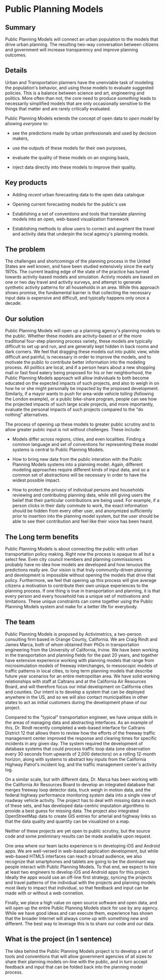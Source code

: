 # Public Planning Models


## Summary
<!-- 250 chars -->
Public Planning Models will connect an urban population to the models that drive urban
planning.  The resulting two-way conversation between citizens and
government will increase transparency and improve planning outcomes.

## Details

Urban and Transportation planners have the unenviable task of modeling
the population's behavior, and using those models to evaluate
suggested policies.  This is a balance between science and art,
engineering and politics.  More often than not, the core need to
produce *something* leads to necessarily simplified models that are
only occasionally sensitive to the things that matter and are rarely
critically evaluated.

Public Planning Models extends the concept of open data to *open model* by allowing
*everyone* to:

* see the predictions made by urban professionals and used by
  decision makers,
  
* use the outputs of these models for their own purposes,

* evaluate the quality of these models on an ongoing basis,

* inject data directly into these models to improve their quality.


## Key products

* Adding *recent* urban forecasting data to the open data catalogue

* Opening current forecasting models for the public's use

* Establishing a set of conventions and tools that translate planning
  models into an open, web-based visualization framework

* Establishing methods to allow users to correct and augment the
  travel and activity data that underpin the local agency's planning models.

## The problem

The challenges and shortcomings of the planning process in the United
States are well known, and have been studied extensively since the
early 1970s.  The current leading edge of the state of the practice
has turned towards activity-based models and simulation.  Activty
models are based on one or two day travel and activity surveys, and
attempt to generate synthetic activity patterns for all households in
an area.  While this approach shows promise, the fundamental barrier
is that collecting the necessary input data is expensive and
difficult, and typically happens only once a decade.


## Our solution

Public Planning Models will open up a planning agency's planning
models to the public.  Whether these models are activity-based or of
the more traditional four-step planning process variety, these models
are typically difficult to set up and run, and are generally kept
hidden in back rooms and dark corners.  We feel that dragging these
models out into public view, while difficult and painful, is necessary
in order to improve the models, and to motivate the public to
contribute better information into the modeling process.  All politics
are local, and if a person hears about a new shopping mall or fast
food eatery being proposed for his or her neighborhood, the Public
Planning Models approach will allow individuals to both become
educated on the expected impacts of such projects, and also to weigh
in on how he or she might personally be impacted by the proposed
development.  Similarly, if a mayor wants to push for area-wide
vehicle tolling (following the London example), or a public bike-share
program, people can see how the projected impacts of such large
scale projects, and more importantly, evaluate the personal impacts of
such projects compared to the "do nothing" alternatives.

The process of opening up these models to greater public scrutiny and
to allow greater public input is not without challenges.  These
include:

* Models differ across regions, cities, and even localities.  Finding
  a common language and set of conventions for representing these
  model systems is central to Public Planning Models.

* How to bring new data from the public interation with the Public
  Planning Models systems into a planning model.  Again, different
  modeling approaches require different kinds of input data, and so a
  common set of abstractions will be necessary in order to have the
  widest possible impact.

* How to protect the privacy of individual persons and households
  reviewing and contributing planning data, while still giving users
  the belief that their particular contributions are being used.  For
  example, if a person clicks in their daily commute to work, the
  exact information should be hidden from every other user, and
  anonymized sufficiently prior to insertion into the planning model
  system, but the user should be able to see their contribution and
  feel like their voice has been heard.




## The Long term benefits

Public Planning Models is about connecting the public with urban
transportation policy making.  Right now the process is opaque to all
but a select few.  Even city council members and planning
commissioners probably have no idea how models are developed and how
tenuous the predictions really are.  Our vision is that truly
community-driven planning and development is impossible without
opening the models that drive that policy.  Furthermore, we feel that
opening up this process will give average citizens a motivation to
contribute their own unique experiences to the planning process.  If
one thing is true in transportation and planning, it is that every
person and every household has a unique set of motivations and
limitations.  These unique constraints can come together using the
Public Planning Models system and make for a better life for
everybody.  

## The team

Public Planning Models is proposed by Activimetrics, a two-person
consulting firm based in Orange County, California.  We are Craig
Rindt and James Marca, both of whom obtained their PhDs in
transportation engineering from the University of California, Irvine.
We have been working in the transportation and planning fields for the
past 20 years, and together have extensive experience working with
planning models that range from microsimulation models of freeway
interchanges, to mesoscopic models of traffic patterns in local
cities, to long term planning models that describe future year
scenarios for an entire metropolitan area.  We have solid working
relationships with staff at Caltrans and at the California Air
Resources Board, and will therefore focus our intial development on
California cities and counties.  Our intent is to develop a
system that can be deployed anywhere in the US, and so we will also contact
municipalities in other states to act as initial customers during the
development phase of our project.  

Compared to the "typical" transportation engineer, we have unique
skills in the areas of managing data and abstracting interfaces.  As
an example of this, Dr. Rindt recently completed a web-based interface
for Caltrans District 12 that allows them to review how the efforts of
the freeway traffic management center improved the response and
clearing times for specific incidents in any given day.  The system
required the development of database systems that could process
traffic loop data (one observation every 30 seconds from upwards of
2,000 detectors) on a rolling 12-month horizon, along with systems to
abstract key inputs from the California Highway Patrol's incident log,
and the traffic management center's activity log.

On a similar scale, but with different data, Dr. Marca has been
working with the California Air Resources Board to develop an
integrated database that merges freeway loop detector data, truck
weigh in motion data, and the federal highway performance monitoring
system data into a single view of roadway vehicle activity.  The
project has to deal with missing data in each of these sets, and has
developed data-centric  imputation algorithms to provide a best guess
for missing data.  The project also integrated OpenStreetMap data to
create GIS entries for arterial and highway links so that the data
quality and quantity can be visualized on a map.

Neither of these projects are yet open to public scrutiny, but the
source code and some preliminary results can be made available upon
request.


One area where our team lacks experience is in developing iOS and
Android apps.  We are well-versed in web-based application
development, but while web-based HTML5 interfaces can reach a broad
audience, we also recognize that smartphones and tablets are going to
be the dominant way people interact with Public Planning Models.  To
that end, we expect to hire at least two engineers to develop iOS and
Android apps for this project.  Ideally the apps would use an off-line
first strategy, syncing the projects and travel patterns of the
individual with the projects and planning models most likely to impact
that individual, so that feedback and input can be made with or
without a web connetion.

Finally, we place a high value on open source software and open data,
and will open up the entire Public Planning Models stack for use by
any agency.  While we have good ideas and can execute them, experience
has shown that the broader Internet will always come up with something
new and different.  The best way to leverage this is to share our code
and our data.



## What is the project (in 1 sentence)

The idea behind the Public Planning Models project is to develop a set
of tools and conventions that will allow government agencies of all
sizes to share their planning models on-line with the public, and in
turn accept feedback and input that can be folded back into the
planning model process.  

